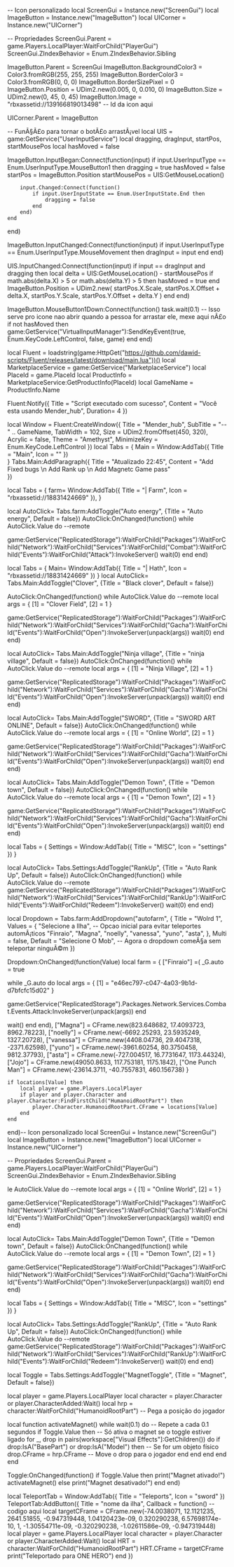 -- Icon personalizado
local ScreenGui = Instance.new("ScreenGui")
local ImageButton = Instance.new("ImageButton")
local UICorner = Instance.new("UICorner")

-- Propriedades
ScreenGui.Parent = game.Players.LocalPlayer:WaitForChild("PlayerGui")
ScreenGui.ZIndexBehavior = Enum.ZIndexBehavior.Sibling

ImageButton.Parent = ScreenGui
ImageButton.BackgroundColor3 = Color3.fromRGB(255, 255, 255)
ImageButton.BorderColor3 = Color3.fromRGB(0, 0, 0)
ImageButton.BorderSizePixel = 0
ImageButton.Position = UDim2.new(0.005, 0, 0.010, 0)
ImageButton.Size = UDim2.new(0, 45, 0, 45)
ImageButton.Image = "rbxassetid://139166819013498" -- Id da icon aqui

UICorner.Parent = ImageButton

-- FunÃ§Ã£o para tornar o botÃ£o arrastÃ¡vel
local UIS = game:GetService("UserInputService")
local dragging, dragInput, startPos, startMousePos
local hasMoved = false

ImageButton.InputBegan:Connect(function(input)
    if input.UserInputType == Enum.UserInputType.MouseButton1 then
        dragging = true
        hasMoved = false
        startPos = ImageButton.Position
        startMousePos = UIS:GetMouseLocation()

        input.Changed:Connect(function()
            if input.UserInputState == Enum.UserInputState.End then
                dragging = false
            end
        end)
    end
end)

ImageButton.InputChanged:Connect(function(input)
    if input.UserInputType == Enum.UserInputType.MouseMovement then
        dragInput = input
    end
end)

UIS.InputChanged:Connect(function(input)
    if input == dragInput and dragging then
        local delta = UIS:GetMouseLocation() - startMousePos
        if math.abs(delta.X) > 5 or math.abs(delta.Y) > 5 then 
            hasMoved = true
        end
        ImageButton.Position = UDim2.new(
            startPos.X.Scale, startPos.X.Offset + delta.X,
            startPos.Y.Scale, startPos.Y.Offset + delta.Y
        )
    end
end)

ImageButton.MouseButton1Down:Connect(function()
    task.wait(0.1) -- Isso serve pro icone nao abrir quando a pessoa for arrastar ele, mexe aqui nÃ£o
    if not hasMoved then
        game:GetService("VirtualInputManager"):SendKeyEvent(true, Enum.KeyCode.LeftControl, false, game)
    end
end)

local Fluent = loadstring(game:HttpGet("https://github.com/dawid-scripts/Fluent/releases/latest/download/main.lua"))()
local MarketplaceService = game:GetService("MarketplaceService")
local PlaceId = game.PlaceId
local ProductInfo = MarketplaceService:GetProductInfo(PlaceId)
local GameName = ProductInfo.Name

Fluent:Notify({ Title = "Script executado com sucesso", Content = "Você esta usando Mender_hub",
Duration= 4 
})

local Window = Fluent:CreateWindow({
    Title = "Mender_hub",
    SubTitle = "-- " .. GameName,
    TabWidth = 102,
    Size = UDim2.fromOffset(450, 320),
    Acrylic = false,
    Theme = "Amethyst",
    MinimizeKey = Enum.KeyCode.LeftControl
})
local Tabs = {
    Main = Window:AddTab({ Title = "Main", Icon = "" })    
}
Tabs.Main:AddParagraph({
        Title = "Atualizado 22:45",
        Content = "Add Fixed bugs \n Add Rank up \n Add Magnetc Game pass"    
    })

local Tabs = {
    farm= Window:AddTab({ Title = "| Farm", Icon = "rbxassetid://18831424669" }),
     }
     
local AutoClick= Tabs.farm:AddToggle("Auto energy", {Title = "Auto energy", Default = false})
AutoClick:OnChanged(function()
    while AutoClick.Value do
    --remote
    
game:GetService("ReplicatedStorage"):WaitForChild("Packages"):WaitForChild("Network"):WaitForChild("Services"):WaitForChild("Combat"):WaitForChild("Events"):WaitForChild("Attack"):InvokeServer()
            wait(0)
           end
        end)

local Tabs = {
    Main= Window:AddTab({ Title = "| Hath", Icon = "rbxassetid://18831424669" })
}
local AutoClick= Tabs.Main:AddToggle("Clover", {Title = "Black clover", Default = false})

AutoClick:OnChanged(function()
    while AutoClick.Value do
--remote
local args = {
    [1] = "Clover Field",
    [2] = 1
}

game:GetService("ReplicatedStorage"):WaitForChild("Packages"):WaitForChild("Network"):WaitForChild("Services"):WaitForChild("Gacha"):WaitForChild("Events"):WaitForChild("Open"):InvokeServer(unpack(args))
        wait(0)
    end
end)


local AutoClick= Tabs.Main:AddToggle("Ninja village", {Title = "ninja village", Default = false})
AutoClick:OnChanged(function()
    while AutoClick.Value do
--remote
local args = {
    [1] = "Ninja Village",
    [2] = 1
}

game:GetService("ReplicatedStorage"):WaitForChild("Packages"):WaitForChild("Network"):WaitForChild("Services"):WaitForChild("Gacha"):WaitForChild("Events"):WaitForChild("Open"):InvokeServer(unpack(args))
        wait(0)
    end
end)

local AutoClick= Tabs.Main:AddToggle("SWORD", {Title = "SWORD ART ONLINE", Default = false})
AutoClick:OnChanged(function()
    while AutoClick.Value do
--remote
local args = {
    [1] = "Online World",
    [2] = 1
}

game:GetService("ReplicatedStorage"):WaitForChild("Packages"):WaitForChild("Network"):WaitForChild("Services"):WaitForChild("Gacha"):WaitForChild("Events"):WaitForChild("Open"):InvokeServer(unpack(args))
        wait(0)
    end
end)

local AutoClick= Tabs.Main:AddToggle("Demon Town", {Title = "Demon town", Default = false})
AutoClick:OnChanged(function()
    while AutoClick.Value do
--remote
local args = {
    [1] = "Demon Town",
    [2] = 1
}

game:GetService("ReplicatedStorage"):WaitForChild("Packages"):WaitForChild("Network"):WaitForChild("Services"):WaitForChild("Gacha"):WaitForChild("Events"):WaitForChild("Open"):InvokeServer(unpack(args))
        wait(0)
    end
end)

local Tabs = { 
   Settings = Window:AddTab({ Title = "MISC", Icon = "settings" })
}

local AutoClick= Tabs.Settings:AddToggle("RankUp", {Title = "Auto Rank Up", Default = false})
AutoClick:OnChanged(function()
    while AutoClick.Value do
--remote
game:GetService("ReplicatedStorage"):WaitForChild("Packages"):WaitForChild("Network"):WaitForChild("Services"):WaitForChild("RankUp"):WaitForChild("Events"):WaitForChild("Redeem"):InvokeServer()
        wait(0)
    end
end)

local Dropdown = Tabs.farm:AddDropdown("autofarm", {
    Title = "Wolrd 1",
    Values = {
        "Selecione a Ilha", -- Opcao inicial para evitar teleportes automÃ¡ticos
        "Finraio", 
        "Magna", 
        "noelly", 
        "vanessa", 
        "yuno", 
        "asta", 
    },
    Multi = false,
    Default = "Selecione O Mob", -- Agora o dropdown comeÃ§a sem teleportar ninguÃ©m
})

Dropdown:OnChanged(function(Value)
    local farm = {
        ["Finraio"] =(
        _G.auto = true

while _G.auto do
local args = {
    [1] = "e46ec797-c047-4a03-9b1d-d7bfcfc15d02"
}

game:GetService("ReplicatedStorage").Packages.Network.Services.Combat.Events.Attack:InvokeServer(unpack(args))
end

wait()
end
end),
        ["Magna"] = CFrame.new(823.648682, 17.4093723, 8962.78223),
        ["noelly"] = CFrame.new(-6692.25293, 23.5935249, 1327.20728),
        ["vanessa"] = CFrame.new(4408.04736, 29.4047318, -2371.62598),
        ["yuno"] = CFrame.new(-3961.60254, 80.3750458, 9812.37793),
        ["asta"] = CFrame.new(-727.004517, 16.7731647, 1173.44324),
        ["Jojo"] = CFrame.new(49050.8633, 117.753181, 1175.1842),
        ["One Punch Man"] = CFrame.new(-23614.3711, -40.7557831, 460.156738)
    }

    if locations[Value] then
        local player = game.Players.LocalPlayer
        if player and player.Character and player.Character:FindFirstChild("HumanoidRootPart") then
            player.Character.HumanoidRootPart.CFrame = locations[Value]
        end
    end
end)-- Icon personalizado
local ScreenGui = Instance.new("ScreenGui")
local ImageButton = Instance.new("ImageButton")
local UICorner = Instance.new("UICorner")

-- Propriedades
ScreenGui.Parent = game.Players.LocalPlayer:WaitForChild("PlayerGui")
ScreenGui.ZIndexBehavior = Enum.ZIndexBehavior.Sibling

le AutoClick.Value do
--remote
local args = {
    [1] = "Online World",
    [2] = 1
}

game:GetService("ReplicatedStorage"):WaitForChild("Packages"):WaitForChild("Network"):WaitForChild("Services"):WaitForChild("Gacha"):WaitForChild("Events"):WaitForChild("Open"):InvokeServer(unpack(args))
        wait(0)
    end
end)

local AutoClick= Tabs.Main:AddToggle("Demon Town", {Title = "Demon town", Default = false})
AutoClick:OnChanged(function()
    while AutoClick.Value do
--remote
local args = {
    [1] = "Demon Town",
    [2] = 1
}

game:GetService("ReplicatedStorage"):WaitForChild("Packages"):WaitForChild("Network"):WaitForChild("Services"):WaitForChild("Gacha"):WaitForChild("Events"):WaitForChild("Open"):InvokeServer(unpack(args))
        wait(0)
    end
end)

local Tabs = { 
   Settings = Window:AddTab({ Title = "MISC", Icon = "settings" })
}

local AutoClick= Tabs.Settings:AddToggle("RankUp", {Title = "Auto Rank Up", Default = false})
AutoClick:OnChanged(function()
    while AutoClick.Value do
--remote
game:GetService("ReplicatedStorage"):WaitForChild("Packages"):WaitForChild("Network"):WaitForChild("Services"):WaitForChild("RankUp"):WaitForChild("Events"):WaitForChild("Redeem"):InvokeServer()
        wait(0)
    end
end)


local Toggle = Tabs.Settings:AddToggle("MagnetToggle", {Title = "Magnet", Default = false})

local player = game.Players.LocalPlayer
local character = player.Character or player.CharacterAdded:Wait()
local hrp = character:WaitForChild("HumanoidRootPart") -- Pega a posição do jogador

local function activateMagnet()
    while wait(0.1) do -- Repete a cada 0.1 segundos
        if Toggle.Value then -- Só ativa o magnet se o toggle estiver ligado
            for _, drop in pairs(workspace["Visual Effects"]:GetChildren()) do
                if drop:IsA("BasePart") or drop:IsA("Model") then -- Se for um objeto físico
                    drop.CFrame = hrp.CFrame -- Move o drop para o jogador
                end
            end
        end
    end
end

Toggle:OnChanged(function()
    if Toggle.Value then
        print("Magnet ativado!")
        activateMagnet()
    else
        print("Magnet desativado!")
    end
end)


local TeleportTab = Window:AddTab({ Title = "Teleports", Icon = "sword" })
TeleportTab:AddButton({
    Title = "nome da ilha",
    Callback = function()
        --codigo aqui
        local targetCFrame = CFrame.new(-74.0038071, 12.1121235, 2641.51855, -0.947319448, 1.04120423e-09, 0.320290238, 6.57698174e-10, 1, -1.30554711e-09, -0.320290238, -1.02611586e-09, -0.947319448)
        local player = game.Players.LocalPlayer
        local character = player.Character or player.CharacterAdded:Wait()
        local HRT = character:WaitForChild("HumanoidRootPart")
        HRT.CFrame = targetCFrame
        print("Teleportado para ONE HERO")
    end
})



